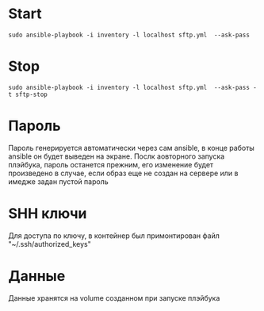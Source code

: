 # Start
```sudo ansible-playbook -i inventory -l localhost sftp.yml  --ask-pass```
# Stop
```sudo ansible-playbook -i inventory -l localhost sftp.yml  --ask-pass -t sftp-stop```

# Пароль
Пароль генерируется автоматически через сам ansible, в конце работы ansible он будет выведен на экране.
Послк аовторного запуска плэйбука, пароль останется прежним, его изменение будет произведено в случае, если образ еще не создан на сервере или в имедже задан пустой пароль

# SHH ключи
Для доступа по ключу, в контейнер был примонтирован файл "~/.ssh/authorized_keys"

# Данные 
Данные хранятся на volume созданном при запуске плэйбука

